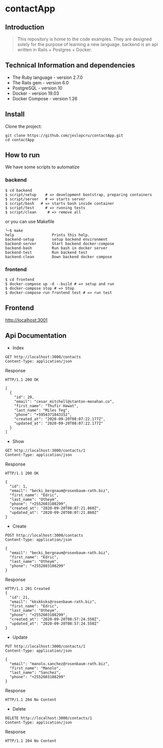 # contactApp  

## Introduction

> This repository is home to the code examples. They are designed solely for the purpose of learning a new language. 
backend is an api written in Rails + Postgres + Docker.

## Technical Information and dependencies
- The Ruby language - version 2.7.0
- The Rails gem - version 6.0
- PostgreSQL - version 10
- Docker - version 19.03
- Docker Compose - version 1.26

## Install
Clone the project:

``` Shell
git clone https://github.com/jeslopcru/contactApp.git
cd contactApp
```

## How to run 
We have some scripts to automatize 
### backend 
```shell script
$ cd backend
$ script/setup    # => development bootstrap, preparing containers
$ script/server   # => starts server
$ script/bash   # => starts bash inside container
$ script/test     # => running tests
$ script/clean     # => remove all
```

or you can use Makefile

```shell script
╰─$ make
help                 Prints this help.
backend-setup        setup backend environment
backend-server       Start backend docker-compose
backend-bash         Run bash in docker server
backend-test         Run backend test
backend-clean        Down backend docker compose
```

### frontend
```shell script
$ cd frontend
$ docker-compose up -d --build # => setup and run
$ docker-compose stop # => Stop
$ docker-compose run frontend test # => run test
```

## Frontend

[http://localhost:3001](http://localhost:3001)

## Api Documentation

- Index
```http request
GET http://localhost:3000/contacts
Content-Type: application/json
```
Response 
```http request
HTTP/1.1 200 OK

[
  {
    "id": 20,
    "email": "cesar_mitchell@stanton-monahan.co",
    "first_name": "Thufir Hawat",
    "last_name": "Miles Teg",
    "phone": "+5954371843152",
    "created_at": "2020-09-20T08:07:22.177Z",
    "updated_at": "2020-09-20T08:07:22.177Z"
  }
]
```

- Show
```http request
GET http://localhost:3000/contacts/1
Content-Type: application/json
```
Response 
```http request
HTTP/1.1 200 OK

{
  "id": 1,
  "email": "becki_bergnaum@rosenbaum-rath.biz",
  "first_name": "Edric",
  "last_name": "Otheym",
  "phone": "+2552603108299",
  "created_at": "2020-09-20T08:07:21.860Z",
  "updated_at": "2020-09-20T08:07:21.860Z"
}
```

- Create

````http request
POST http://localhost:3000/contacts
Content-Type: application/json

{
  "email": "becki_bergnaum@rosenbaum-rath.biz",
  "first_name": "Edric",
  "last_name": "Otheym",
  "phone": "+2552603108299"
}
````

Response
```http request
HTTP/1.1 201 Created
{
  "id": 21,
  "email": "kkskksks@rosenbaum-rath.biz",
  "first_name": "Edric",
  "last_name": "Otheym",
  "phone": "+2552603108299",
  "created_at": "2020-09-20T08:57:24.550Z",
  "updated_at": "2020-09-20T08:57:24.550Z"
}
```

- Update
````http request
PUT http://localhost:3000/contacts/1
Content-Type: application/json

{
  "email": "manolo.sanchez@rosenbaum-rath.biz",
  "first_name": "Manolo",
  "last_name": "Sanchez",
  "phone": "+2552603108299"
}
````

Response
```http request
HTTP/1.1 204 No Content
```

- Delete
````http request
DELETE http://localhost:3000/contacts/1
Content-Type: application/json
````

Response
```http request
HTTP/1.1 204 No Content
```


